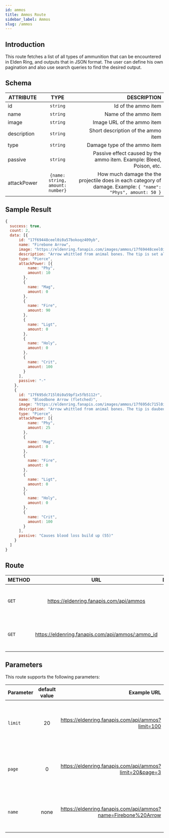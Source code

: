 ```yaml
---
id: ammos
title: Ammos Route
sidebar_label: Ammos
slug: /ammos
---
```


## Introduction

This route fetches a list of all types of ammunition that can be encountered in Elden Ring, and outputs that in JSON format. The user can define his own pagination and also use search queries to find the desired output. 

## Schema

| ATTRIBUTE        |      TYPE      |   DESCRIPTION |
| ------------- | :-----------: | -----: |
| id         | `string` | Id of the ammo item |
| name         | `string` | Name of the ammo item |
| image         | `string` | Image URL of the ammo item |
| description         | `string` | Short description of the ammo item |
| type         | `string` | Damage type of the ammo item |
| passive         | `string` | Passive effect caused by the ammo item. Example: Bleed, Poison, etc. |
| attackPower         | `{name: string, amount: number}` | How much damage the the projectile does in each category of damage. Example: `{ "name": "Phys", amount: 50 }` |

## Sample Result

```javascript
{
  success: true,
  count: 2,
  data: [{
      id: "17f69448ceel0i0a57bokoqz409yb",
      name: "Firebone Arrow",
      image: "https://eldenring.fanapis.com/images/ammos/17f69448ceel0i0a57bokoqz409yb.png",
      description: "Arrow whittled from animal bones. The tip is set alight before firing",
      type: "Pierce",
      attackPower: [{
          name: "Phy",
          amount: 10
        },
        {
          name: "Mag",
          amount: 0
        },
        {
          name: "Fire",
          amount: 90
        },
        {
          name: "Ligt",
          amount: 0
        },
        {
          name: "Holy",
          amount: 0
        },
        {
          name: "Crit",
          amount: 100
        }
      ],
      passive: "-"
    },
    {
      id: "17f695dc715l0i0a59pf1x5fb5112r",
      name: "Bloodbone Arrow (fletched)",
      image: "https://eldenring.fanapis.com/images/ammos/17f695dc715l0i0a59pf1x5fb5112r.png",
      description: "Arrow whittled from animal bones. The tip is daubed with a golden tincture. Deals holy damage. Craftable item. The fletching adds distance to the arrow's flight.",
      type: "Pierce",
      attackPower: [{
          name: "Phy",
          amount: 25
        },
        {
          name: "Mag",
          amount: 0
        },
        {
          name: "Fire",
          amount: 0
        },
        {
          name: "Ligt",
          amount: 0
        },
        {
          name: "Holy",
          amount: 0
        },
        {
          name: "Crit",
          amount: 100
        }
      ],
      passive: "Causes blood loss build up (55)"
    }
  ]
}
```


## Route

| METHOD        |      URL      |   DESCRIPTION |
| ------------- | :-----------: | -----: |
| `GET`         | https://eldenring.fanapis.com/api/ammos | This route retrieves a list of all the projectiles of **Elden Ring**. |
| `GET`         | https://eldenring.fanapis.com/api/ammos/:ammo_id | This route retrieves one **Elden Ring** projectile using its ID. |

## Parameters

This route supports the following parameters:

| Parameter        |      default value      | Example URL |  DESCRIPTION |
| ------------- | :-----------: | -----: |  -----: |
| `limit`        | 20 | https://eldenring.fanapis.com/api/ammos?limit=100 | This parameter is used to set the maximum amount of items in the response |
| `page`         | 0 | https://eldenring.fanapis.com/api/ammos?limit=20&page=3 | This parameter is used no navigate between pages of results |
| `name`         | none | https://eldenring.fanapis.com/api/ammos?name=Firebone%20Arrow  | This parameter is used to search for fields by their names |
